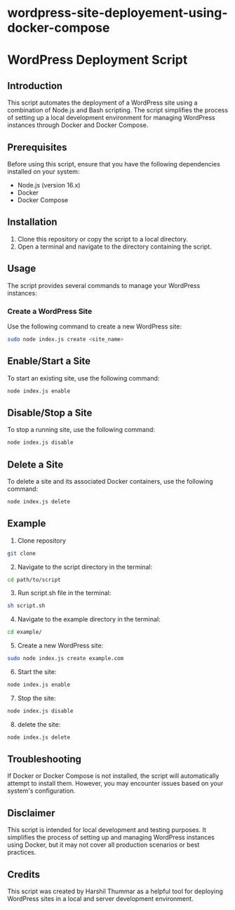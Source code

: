# wordpress-site-deployement-using-docker-compose
# WordPress Deployment Script

## Introduction

This script automates the deployment of a WordPress site using a combination of Node.js and Bash scripting. The script simplifies the process of setting up a local development environment for managing WordPress instances through Docker and Docker Compose.

## Prerequisites

Before using this script, ensure that you have the following dependencies installed on your system:

- Node.js (version 16.x)
- Docker
- Docker Compose

## Installation

1. Clone this repository or copy the script to a local directory.
2. Open a terminal and navigate to the directory containing the script.

## Usage

The script provides several commands to manage your WordPress instances:

### Create a WordPress Site

Use the following command to create a new WordPress site:

```bash
sudo node index.js create <site_name>
```
## Enable/Start a Site

To start an existing site, use the following command:

```bash
node index.js enable
```

## Disable/Stop a Site

To stop a running site, use the following command:

```bash
node index.js disable
```

## Delete a Site
To delete a site and its associated Docker containers, use the following command:

```bash
node index.js delete
```

## Example

1. Clone repository 

```bash
git clone
```

2. Navigate to the script directory in the terminal:

```bash
cd path/to/script
```

3. Run script.sh file in the terminal:

```bash
sh script.sh
```

4. Navigate to the example directory in the terminal:

```bash
cd example/
```

5. Create a new WordPress site:

```bash
sudo node index.js create example.com
```

6. Start the site:

```bash
node index.js enable
```

7. Stop the site:

```bash
node index.js disable
```

8. delete the site:

```bash
node index.js delete
```

## Troubleshooting

If Docker or Docker Compose is not installed, the script will automatically attempt to install them. However, you may encounter issues based on your system's configuration.

## Disclaimer

This script is intended for local development and testing purposes. It simplifies the process of setting up and managing WordPress instances using Docker, but it may not cover all production scenarios or best practices.

## Credits

This script was created by Harshil Thummar as a helpful tool for deploying WordPress sites in a local and server development environment.
